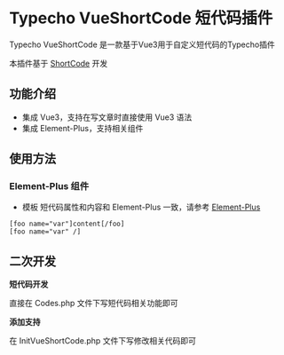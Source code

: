 # Typecho VueShortCode 短代码插件
Typecho VueShortCode 是一款基于Vue3用于自定义短代码的Typecho插件

本插件基于 [ShortCode](https://github.com/moeshin/Typecho-Plugin-ShortCode) 开发

## 功能介绍
* 集成 Vue3，支持在写文章时直接使用 Vue3 语法
* 集成 Element-Plus，支持相关组件
## 使用方法
### Element-Plus 组件
* 模板
短代码属性和内容和 Element-Plus 一致，请参考 [Element-Plus](https://element-plus.gitee.io/zh-CN/component/button.html)

```
[foo name="var"]content[/foo]
[foo name="var" /]
```
## 二次开发
**短代码开发**

直接在 Codes.php 文件下写短代码相关功能即可

**添加支持**

在 InitVueShortCode.php 文件下写修改相关代码即可
